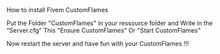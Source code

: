 How to install Fivem CustomFlames

Put the Folder "CustomFlames" in your ressource folder and Write in the "Server.cfg" This  "Ensure CustomFlames" Or "Start CustomFlames"

Now restart the server and have fun with your CustomFlames !!!
